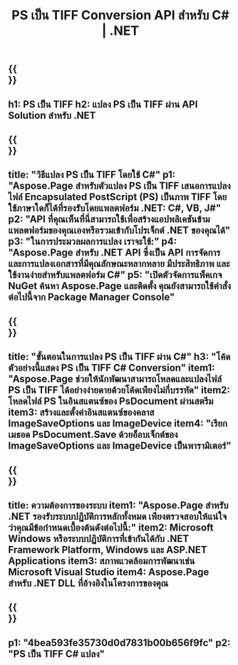 ﻿---
translation: true
template: /_templates/_conversion-child-net.md
title: PS เป็น TIFF Conversion API สำหรับ C# | .NET
url: /net/conversion/ps-to-tiff/
description: โค้ดตัวอย่างสำหรับการแปลง PS เป็น TIFF C# ใช้โค้ดตัวอย่าง API สำหรับไฟล์แบตช์ PS เป็นการแปลง TIFF ภายใน VB.NET, Asp.NET หรือแอปพลิเคชันที่ใช้ .NET
informat: PS
outformat: TIFF
otherformats: XPS EPS
---

{{<section banner>}}
---
h1: PS เป็น TIFF
h2: แปลง PS เป็น TIFF ผ่าน API Solution สำหรับ .NET
---

{{<section overview>}}
---
title: "วิธีแปลง PS เป็น TIFF โดยใช้ C#"
p1: "Aspose.Page สำหรับตัวแปลง PS เป็น TIFF เสนอการแปลงไฟล์ Encapsulated PostScript (PS) เป็นภาพ TIFF โดยใช้ภาษาใดก็ได้ที่รองรับโดยแพลตฟอร์ม .NET: C#, VB, J#"
p2: "API ที่คุณเห็นที่นี่สามารถใช้เพื่อสร้างแอปพลิเคชันข้ามแพลตฟอร์มของคุณเองหรือรวมเข้ากับโปรเจ็กต์ .NET ของคุณได้"
p3: "ในการประมวลผลการแปลง เราจะใช้:"
p4: "Aspose.Page สำหรับ .NET API ซึ่งเป็น API การจัดการและการแปลงเอกสารที่มีคุณลักษณะหลากหลาย มีประสิทธิภาพ และใช้งานง่ายสำหรับแพลตฟอร์ม C#"
p5: "เปิดตัวจัดการแพ็คเกจ NuGet ค้นหา Aspose.Page และติดตั้ง คุณยังสามารถใช้คำสั่งต่อไปนี้จาก Package Manager Console"
---

{{<section feature1>}}
---
title: "ขั้นตอนในการแปลง PS เป็น TIFF ผ่าน C#"
h3: "โค้ดตัวอย่างนี้แสดง PS เป็น TIFF C# Conversion"
item1: "Aspose.Page ช่วยให้นักพัฒนาสามารถโหลดและแปลงไฟล์ PS เป็น TIFF ได้อย่างง่ายดายด้วยโค้ดเพียงไม่กี่บรรทัด"
item2: โหลดไฟล์ PS ในอินสแตนซ์ของ PsDocument ผ่านสตรีม
item3: สร้างและตั้งค่าอินสแตนซ์ของคลาส ImageSaveOptions และ ImageDevice
item4: "เรียกเมธอด PsDocument.Save ด้วยอ็อบเจ็กต์ของ ImageSaveOptions และ ImageDevice เป็นพารามิเตอร์"
---

{{<section feature2>}}
---
title: ความต้องการของระบบ
item1: "Aspose.Page สำหรับ .NET รองรับระบบปฏิบัติการหลักทั้งหมด เพียงตรวจสอบให้แน่ใจว่าคุณมีข้อกำหนดเบื้องต้นดังต่อไปนี้:"
item2: Microsoft Windows หรือระบบปฏิบัติการที่เข้ากันได้กับ .NET Framework Platform, Windows และ ASP.NET Applications
item3: สภาพแวดล้อมการพัฒนาเช่น Microsoft Visual Studio
item4: Aspose.Page สำหรับ .NET DLL ที่อ้างอิงในโครงการของคุณ
---

{{<section gist>}}
---
p1: "4bea593fe35730d0d7831b00b656f9fc"
p2: "PS เป็น TIFF C# แปลง"
---

